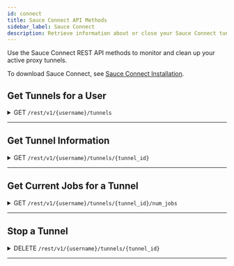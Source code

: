 ```yaml
---
id: connect
title: Sauce Connect API Methods
sidebar_label: Sauce Connect
description: Retrieve information about or close your Sauce Connect tunnels.
---
```


Use the Sauce Connect REST API methods to monitor and clean up your active proxy tunnels.

To download Sauce Connect, see [Sauce Connect Installation](secure-connections/sauce-connect/installation.md).

## Get Tunnels for a User

<details><summary><span className="apiGet">GET</span> <code>/rest/v1/&#123;username&#125;/tunnels</code></summary>
<p/>

Returns a list of IDs for any currently running tunnels launched by the specified user.

#### Parameters

<table id="table-api">
  <tbody>
    <tr>
     <td><code>username</code></td>
     <td><p><small>| PATH | OPTIONAL | STRING |</small></p><p>The authentication username of the user whose tunnels you are requesting.</p></td>
    </tr>
  </tbody>
</table>


```jsx title="Sample Request"
curl --location --request GET 'https://saucelabs.com/rest/v1/jim.smith/tunnels' \
--header 'Content-Type: application/json' \
--header 'Authorization: Basic USERNAME:ACCESS_KEY' \
```

#### Responses

<table id="table-api">
<tbody>
  <tr>
    <td><code>200</code></td>
    <td colSpan='2'>Success.</td>
  </tr>
</tbody>
<tbody>
  <tr>
    <td><code>404</code></td>
    <td colSpan='2'>Not found.</td>
  </tr>
</tbody>
</table>

```jsx title="Sample Response"
[
    "28e7c8133ede4588a891666dd35af1f8"
]
```
</details>

---

## Get Tunnel Information

<details><summary><span className="apiGet">GET</span> <code>/rest/v1/&#123;username&#125;/tunnels/&#123;tunnel_id&#125;</code></summary>
<p/>

Returns information about the specified tunnel.

#### Parameters

<table id="table-api">
  <tbody>
    <tr>
     <td><code>username</code></td>
     <td><p><small>| PATH | OPTIONAL | STRING |</small></p><p>The authentication username of the owner of the requested tunnel.</p></td>
    </tr>
  </tbody>
  <tbody>
    <tr>
     <td><code>tunnel_id</code></td>
     <td><p><small>| PATH | OPTIONAL | STRING |</small></p><p>The unique identifier of the requested tunnel.</p></td>
    </tr>
  </tbody>
</table>


```jsx title="Sample Request"
curl --location --request GET 'https://saucelabs.com/rest/v1/jim.smith/tunnels/28e7c8133ede4588a891666dd35af1f8' \
--header 'Content-Type: application/json' \
--header 'Authorization: Basic USERNAME:ACCESS_KEY' \
```

#### Responses

<table id="table-api">
<tbody>
  <tr>
    <td><code>200</code></td>
    <td colSpan='2'>Success.</td>
  </tr>
</tbody>
<tbody>
  <tr>
    <td><code>404</code></td>
    <td colSpan='2'>Not found.</td>
  </tr>
</tbody>
</table>

```jsx title="Sample Response"
{
    "team_ids": [...],
    "ssh_port": 443,
    "creation_time": 1618345938,
    "domain_names": null,
    "owner": "jim.smith",
    "use_kgp": true,
    "id": "28e7c8133ede4588a891666dd35af1f8",
    "extra_info": "{\"metrics_host\": \"localhost\", \"metrics_port\": 8888, \"tunnel_cert\": \"public\", \"inject_job_id\": true, \"backend\": \"kgp\"}",
    "direct_domains": null,
    "vm_version": "",
    "no_ssl_bump_domains": null,
    "shared_tunnel": false,
    "metadata": {...},
    "status": "running",
    "shutdown_time": null,
    "host": "maki3429.miso.saucelabs.com",
    "ip_address": null,
    "last_connected": 1618346660,
    "user_shutdown": null,
    "use_caching_proxy": null,
    "launch_time": 1618345940,
    "no_proxy_caching": false,
    "tunnel_identifier": "jim.smith_tunnel_id"
}
```
</details>

---

## Get Current Jobs for a Tunnel

<details><summary><span className="apiGet">GET</span> <code>/rest/v1/&#123;username&#125;/tunnels/&#123;tunnel_id&#125;/num_jobs</code></summary>
<p/>

Returns the number of currently running jobs for the specified tunnel.

#### Parameters

<table id="table-api">
  <tbody>
    <tr>
     <td><code>username</code></td>
     <td><p><small>| PATH | OPTIONAL | STRING |</small></p><p>The authentication username of the user whose tunnels you are requesting.</p></td>
    </tr>
  </tbody>
  <tbody>
    <tr>
     <td><code>tunnel_id</code></td>
     <td><p><small>| PATH | OPTIONAL | STRING |</small></p><p>The unique identifier of the requested tunnel.</p></td>
    </tr>
  </tbody>
</table>


```jsx title="Sample Request"
curl --location --request GET 'https://saucelabs.com/rest/v1/jim.smith/tunnels/28e7c8133ede4588a891666dd35af1f8/num_jobs' \
--header 'Content-Type: application/json' \
--header 'Authorization: Basic USERNAME:ACCESS_KEY' \
```

#### Responses

<table id="table-api">
<tbody>
  <tr>
    <td><code>200</code></td>
    <td colSpan='2'>Success.</td>
  </tr>
</tbody>
<tbody>
  <tr>
    <td><code>404</code></td>
    <td colSpan='2'>Not found.</td>
  </tr>
</tbody>
</table>

```jsx title="Sample Response"
{
    "id": "28e7c8133ede4588a891666dd35af1f8",
    "jobs_running": 1
}
```
</details>

---

## Stop a Tunnel

<details><summary><span className="apiDelete">DELETE</span> <code>/rest/v1/&#123;username&#125;/tunnels/&#123;tunnel_id&#125;</code></summary>
<p/>

Shuts down the specified tunnel.

#### Parameters

<table id="table-api">
  <tbody>
    <tr>
     <td><code>username</code></td>
     <td><p><small>| PATH | OPTIONAL | STRING |</small></p><p>The authentication username of the user whose tunnels you are requesting.</p></td>
    </tr>
  </tbody>
  <tbody>
    <tr>
     <td><code>tunnel_id</code></td>
     <td><p><small>| PATH | OPTIONAL | STRING |</small></p><p>The unique identifier of the tunnel to stop.</p></td>
    </tr>
  </tbody>
</table>


```jsx title="Sample Request"
curl --location --request DELETE 'https://saucelabs.com/rest/v1/jim.smith/tunnels/28e7c8133ede4588a891666dd35af1f8' \
--header 'Content-Type: application/json' \
--header 'Authorization: Basic USERNAME:ACCESS_KEY' \
```

#### Responses

<table id="table-api">
<tbody>
  <tr>
    <td><code>200</code></td>
    <td colSpan='2'>Success.</td>
  </tr>
</tbody>
<tbody>
  <tr>
    <td><code>404</code></td>
    <td colSpan='2'>Not found.</td>
  </tr>
</tbody>
</table>

```jsx title="Sample Response"
{
    "result": true,
    "id": "28e7c8133ede4588a891666dd35af1f8",
    "jobs_running": 0
}
```
</details>

---
